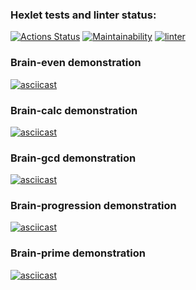 ### Hexlet tests and linter status:
[![Actions Status](https://github.com/notsoyoungg/python-project-lvl1/workflows/hexlet-check/badge.svg)](https://github.com/notsoyoungg/python-project-lvl1/actions)
[![Maintainability](https://api.codeclimate.com/v1/badges/b32c347a4d1ab9fc6b4b/maintainability)](https://codeclimate.com/github/notsoyoungg/python-project-lvl1/maintainability)
[![linter](https://github.com/notsoyoungg/python-project-lvl1/actions/workflows/linter.yml/badge.svg)](https://github.com/notsoyoungg/python-project-lvl1/actions/workflows/linter.yml)
### Brain-even demonstration
[![asciicast](https://asciinema.org/a/LET0DRmmt6CSZZefOiH3KmkLx.svg)](https://asciinema.org/a/LET0DRmmt6CSZZefOiH3KmkLx)
### Brain-calc demonstration
[![asciicast](https://asciinema.org/a/4dayWMg63clHKlVZBZDozqJZA.svg)](https://asciinema.org/a/4dayWMg63clHKlVZBZDozqJZA)
### Brain-gcd demonstration
[![asciicast](https://asciinema.org/a/Yz6H8pkB4iJ12F8gzQ3rrt9mU.svg)](https://asciinema.org/a/Yz6H8pkB4iJ12F8gzQ3rrt9mU)
### Brain-progression demonstration
[![asciicast](https://asciinema.org/a/Mig6zeUiGXJIGIvQezYwrGpcc.svg)](https://asciinema.org/a/Mig6zeUiGXJIGIvQezYwrGpcc)
### Brain-prime demonstration
[![asciicast](https://asciinema.org/a/2m5zonxY0zEYWWszhZDDcoEmY.svg)](https://asciinema.org/a/2m5zonxY0zEYWWszhZDDcoEmY)
